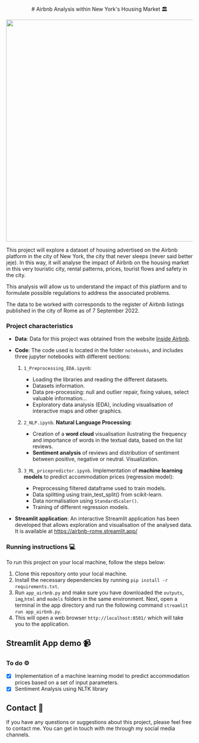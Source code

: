 <div align="center">
# Airbnb Analysis within New York's Housing Market 🏛️
</div>

<p align="center">
  <img src='https://static.anuevayork.com/wp-content/uploads/2020/06/16084125/Guia-de-Nueva-York-en-espanol-Empire-State-Building-scaled.jpg' width="1000" height="600" />
</p>

This project will explore a dataset of housing advertised on the Airbnb platform in the city of New York, the city that never sleeps (never said better jeje). In this way, it will analyse the impact of Airbnb on the housing market in this very touristic city, rental patterns, prices, tourist flows and safety in the city.

This analysis will allow us to understand the impact of this platform and to formulate possible regulations to address the associated problems.

The data to be worked with corresponds to the register of Airbnb listings published in the city of Rome as of 7 September 2022.

### Project characteristics

- **Data**: Data for this project was obtained from the website [Inside Airbnb](https://insideairbnb.com/get-the-data/).
- **Code**: The code used is located in the folder ``notebooks``, and includes three jupyter notebooks with different sections:
  
    1. ``1_Preprocessing_EDA.ipynb``:
        - Loading the libraries and reading the different datasets.
        - Datasets information.
        - Data pre-processing: null and outlier repair, fixing values, select valuable information...
        - Exploratory data analysis (EDA), including visualisation of interactive maps and other graphics.
        
    2. ``2_NLP.ipynb``. **Natural Language Processing**:
         - Creation of a **word cloud** visualisation ilustrating the frequency and importance of words in the textual data, based on the list reviews.
         - **Sentiment analysis** of reviews and distribution of sentiment between positive, negative or neutral. Visualization.
           
    4. ``3_ML_pricepredictor.ipynb``. Implementation of **machine learning models** to predict accommodation prices (regression model):
        - Preprocessing filtered dataframe used to train models.
        - Data splitting using train_test_split() from scikit-learn.
        - Data normalisation using ``StandardScaler()``.
        - Training of different regression models.

- **Streamlit application**: An interactive Streamlit application has been developed that allows exploration and visualisation of the analysed data. It is available at https://airbnb-rome.streamlit.app/

### Running instructions 💻

To run this project on your local machine, follow the steps below:

1. Clone this repository onto your local machine.
2. Install the necessary dependencies by running ``pip install -r requirements.txt``.
3. Run ``app_airbnb.py`` and make sure you have downloaded the ``outputs``, ``img``,``html`` and ``models`` folders in the same environment. Next, open a terminal in the app directory and run the following command ``streamlit run app_airbnb.py``.
4. This will open a web browser ``http://localhost:8501/`` which will take you to the application.

## Streamlit App demo 📹

### To do ⚙️

- [x] Implementation of a machine learning model to predict accommodation prices based on a set of input parameters. 
- [x] Sentiment Analysis using NLTK library

## Contact 📧
If you have any questions or suggestions about this project, please feel free to contact me. You can get in touch with me through my social media channels.
